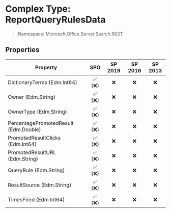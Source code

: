 # Complex Type: ReportQueryRulesData

> Namespace: Microsoft.Office.Server.Search.REST

## Properties

Property | SPO | SP 2019 | SP 2016 | SP 2013
----------|:---:|:-------:|:-------:|:-------:
DictionaryTerms (Edm.Int64) | ✅ (❌) | ❌ | ❌ | ❌
Owner (Edm.String) | ✅ (❌) | ❌ | ❌ | ❌
OwnerType (Edm.String) | ✅ (❌) | ❌ | ❌ | ❌
PercentagePromotedResult (Edm.Double) | ✅ (❌) | ❌ | ❌ | ❌
PromotedResultClicks (Edm.Int64) | ✅ (❌) | ❌ | ❌ | ❌
PromotedResultURL (Edm.String) | ✅ (❌) | ❌ | ❌ | ❌
QueryRule (Edm.String) | ✅ (❌) | ❌ | ❌ | ❌
ResultSource (Edm.String) | ✅ (❌) | ❌ | ❌ | ❌
TimesFired (Edm.Int64) | ✅ (❌) | ❌ | ❌ | ❌